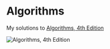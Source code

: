# Algorithms

My solutions to [Algorithms, 4th Edition](https://algs4.cs.princeton.edu/home/) 

![Algorithms, 4th Edition](https://algs4.cs.princeton.edu/cover.png)